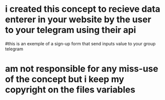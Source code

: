 # i created this concept to recieve data enterer in your website by the user to your telegram using their api
#this is an exemple of a sign-up form that send inputs value to your group telegram


# am not responsible for any miss-use of the concept but i keep my copyright on the files variables
